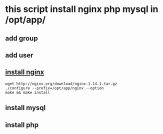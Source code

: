 # this script install nginx php mysql in /opt/app/
## add group 
## add user 
## [install nginx](https://nginx.org/en/docs/configure.html)
```
wget http://nginx.org/download/nginx-1.14.1.tar.gz
./configure --prefix=/opt/app/nginx --option 
make && make install

```
## install mysql
## install php 

